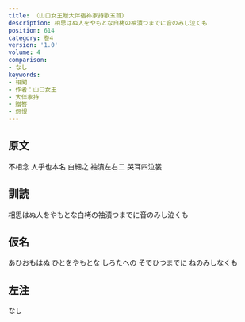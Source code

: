 ```yaml
---
title: （山口女王贈大伴宿祢家持歌五首）
description: 相思はぬ人をやもとな白栲の袖漬つまでに音のみし泣くも
position: 614
category: 巻4
version: '1.0'
volume: 4
comparison:
- なし
keywords:
- 相聞
- 作者：山口女王
- 大伴家持
- 贈答
- 怨恨
---
```


## 原文

不相念 人乎也本名 白細之 袖漬左右二 哭耳四泣裳

## 訓読

相思はぬ人をやもとな白栲の袖漬つまでに音のみし泣くも

## 仮名

あひおもはぬ ひとをやもとな しろたへの そでひつまでに ねのみしなくも

## 左注

なし
